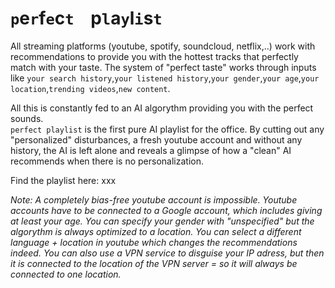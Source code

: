 # `p`e`r`f`e`c`t`&nbsp;&nbsp;&nbsp; p`l`a`y`l`i`s`t`


All streaming platforms (youtube, spotify, soundcloud, netflix,..) work with recommendations to provide you with the hottest tracks that perfectly match with your taste. The system of "perfect taste" works through inputs like `your search history`,`your listened history`,`your gender`,`your age`,`your location`,`trending videos`,`new content`. 

All this is constantly fed to an AI algorythm providing you with the perfect sounds.  
`perfect playlist` is the first pure AI playlist for the office. By cutting out any "personalized" disturbances, a fresh youtube account and without any history, the AI is left alone and reveals a glimpse of how a "clean" AI recommends when there is no personalization.

Find the playlist here:
xxx



*Note: A completely bias-free youtube account is impossible. Youtube accounts have to be connected to a Google account, which includes giving at least your age. You can specify your gender with "unspecified" but the algorythm is always optimized to a location. You can select a different language + location in youtube which changes the recommendations indeed. You can also use a VPN service to disguise your IP adress, but then it is connected to the location of the VPN server = so it will always be connected to one location.*


